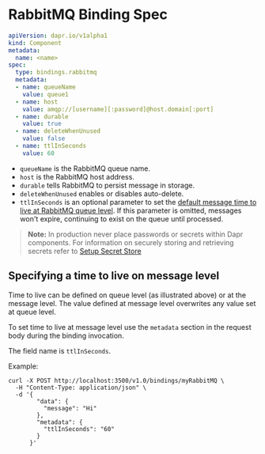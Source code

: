 # RabbitMQ Binding Spec

```yml
apiVersion: dapr.io/v1alpha1
kind: Component
metadata:
  name: <name>
spec:
  type: bindings.rabbitmq
  metadata:
  - name: queueName
    value: queue1
  - name: host
    value: amqp://[username][:password]@host.domain[:port]
  - name: durable
    value: true
  - name: deleteWhenUnused
    value: false
  - name: ttlInSeconds
    value: 60
```

- `queueName` is the RabbitMQ queue name.
- `host` is the RabbitMQ host address.
- `durable` tells RabbitMQ to persist message in storage.
- `deleteWhenUnused` enables or disables auto-delete.
- `ttlInSeconds` is an optional parameter to set the [default message time to live at RabbitMQ queue level](https://www.rabbitmq.com/ttl.html). If this parameter is omitted, messages won't expire, continuing to exist on the queue until processed.

> **Note:** In production never place passwords or secrets within Dapr components. For information on securely storing and retrieving secrets refer to [Setup Secret Store](../../../howto/setup-secret-store)

## Specifying a time to live on message level

Time to live can be defined on queue level (as illustrated above) or at the message level. The value defined at message level overwrites any value set at queue level.

To set time to live at message level use the `metadata` section in the request body during the binding invocation.

The field name is `ttlInSeconds`.

Example:

```shell
curl -X POST http://localhost:3500/v1.0/bindings/myRabbitMQ \
  -H "Content-Type: application/json" \
  -d '{
        "data": {
          "message": "Hi"
        },
        "metadata": {
          "ttlInSeconds": "60"
        }
      }'
```
